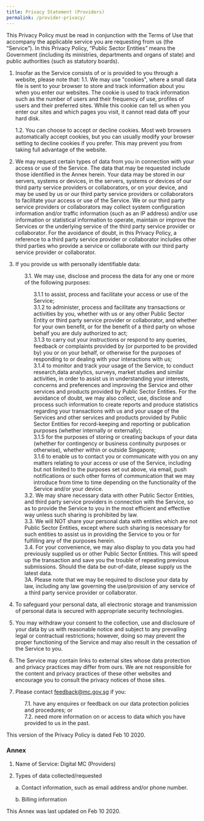 ```yaml
---
title: Privacy Statement (Providers)
permalink: /provider-privacy/
---
```

This Privacy Policy must be read in conjunction with the Terms of Use that accompany the applicable service you are requesting from us (the “Service”). In this Privacy Policy, “Public Sector Entities” means the Government (including its ministries, departments and organs of state) and public authorities (such as statutory boards).


1. Insofar as the Service consists of or is provided to you through a website, please note that:
    1.1.  We may use "cookies", where a small data file is sent to your browser to store and track information about you when you enter our websites. The cookie is used to track information such as the number of users and their frequency of use, profiles of users and their preferred sites. While this cookie can tell us when you enter our sites and which pages you visit, it cannot read data off your hard disk.

    1.2.  You can choose to accept or decline cookies. Most web browsers automatically accept cookies, but you can usually modify your browser setting to decline cookies if you prefer. This may prevent you from taking full advantage of the website.


2. We may request certain types of data from you in connection with your access or use of the Service. The data that may be requested include those identified in the Annex herein. Your data may be stored in our servers, systems or devices, in the servers, systems or devices of our third party service providers or collaborators, or on your device, and may be used by us or our third party service providers or collaborators to facilitate your access or use of the Service. We or our third party service providers or collaborators may collect system configuration information and/or traffic information (such as an IP address) and/or use information or statistical information to operate, maintain or improve the Services or the underlying service of the third party service provider or collaborator. For the avoidance of doubt, in this Privacy Policy, a reference to a third party service provider or collaborator includes other third parties who provide a service or collaborate with our third party service provider or collaborator.

3. If you provide us with personally identifiable data:

    <ul style="list-style-type: none;">
    <li>3.1. We may use, disclose and process the data for any one or more of the following purposes:</li>
    <ul style="list-style-type: none;">
        <li>3.1.1 to assist, process and facilitate your access or use of the Service;</li>
        <li>3.1.2 to administer, process and facilitate any transactions or activities by you, whether with us or any other Public Sector Entity or third party service provider or collaborator, and whether for your own benefit, or for the benefit of a third party on whose behalf you are duly authorized to act;</li>
        <li>3.1.3 to carry out your instructions or respond to any queries, feedback or complaints provided by (or purported to be provided by) you or on your behalf, or otherwise for the purposes of responding to or dealing with your interactions with us;</li>
        <li>3.1.4 to monitor and track your usage of the Service, to conduct research,data analytics, surveys, market studies and similar activities, in order to assist us in understanding your interests, concerns and preferences and improving the Service and other services and products provided by Public Sector Entities. For the avoidance of doubt, we may also collect, use, disclose and process such information to create reports and produce statistics regarding your transactions with us and your usage of the Services and other services and products provided by Public Sector Entities for record-keeping and reporting or publication purposes (whether internally or externally);</li>
        <li>3.1.5 for the purposes of storing or creating backups of your data (whether for contingency or business continuity purposes or otherwise), whether within or outside Singapore;</li>
        <li>3.1.6 to enable us to contact you or communicate with you on any matters relating to your access or use of the Service, including but not limited to the purposes set out above, via email, push notifications or such other forms of communication that we may introduce from time to time depending on the functionality of the Service and/or your device.</li>
    </ul>
    <li>3.2. We may share necessary data with other Public Sector Entities, and third party service providers in connection with the Service, so as to provide the Service to you in the most efficient and effective way unless such sharing is prohibited by law.</li>
    <li>3.3. We will NOT share your personal data with entities which are not Public Sector Entities, except where such sharing is necessary for such entities to assist us in providing the Service to you or for fulfilling any of the purposes herein.</li>
    <li>3.4. For your convenience, we may also display to you data you had previously supplied us or other Public Sector Entities. This will speed up the transaction and save you the trouble of repeating previous submissions. Should the data be out-of-date, please supply us the latest data.</li>
    <li>3A. Please note that we may be required to disclose your data by law, including any law governing the use/provision of any service of a third party service provider or collaborator.</li>
    </ul>

4. To safeguard your personal data, all electronic storage and transmission of personal data is secured with appropriate security technologies.

5. You may withdraw your consent to the collection, use and disclosure of your data by us with reasonable notice and subject to any prevailing legal or contractual restrictions; however, doing so may prevent the proper functioning of the Service and may also result in the cessation of the Service to you.

6. The Service may contain links to external sites whose data protection and privacy practices may differ from ours. We are not responsible for the content and privacy practices of these other websites and encourage you to consult the privacy notices of those sites.

7. Please contact <feedback@mc.gov.sg> if you:
    <ul style="list-style-type: none;">
    <li>7.1. have any enquires or feedback on our data protection policies and procedures; or</li>
    <li>7.2. need more information on or access to data which you have provided to us in the past.</li>
    </ul>
    
This version of the Privacy Policy is dated Feb 10 2020.

### Annex

1. Name of Service: Digital MC (Providers)

2. Types of data collected/requested

    a. Contact information, such as email address and/or phone number.

    b. Billing information

This Annex was last updated on Feb 10 2020.
